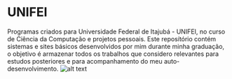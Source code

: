# UNIFEI
Programas criados para Universidade Federal de Itajubá - UNIFEI, no curso de Ciência da Computação e projetos pessoais. Este reposítório contém sistemas e sites básicos desenvolvidos por mim durante minha graduação, o objetivo é armazenar todos os trabalhos que considero relevantes para estudos posteriores e para acompanhamento do meu auto-desenvolvimento.
![alt text](https://www.google.com/search?q=logo+unifei&sxsrf=ALeKk02wVp1mnpwkEHc4ACgkRJq5iyTFJg:1587270094897&source=lnms&tbm=isch&sa=X&ved=2ahUKEwjYwKzx0fPoAhX6IrkGHY1uBVkQ_AUoAXoECAwQAw&biw=1366&bih=671#imgrc=SnRx0wzvRmdwLM)
